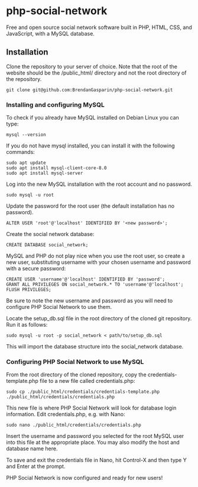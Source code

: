 # php-social-network
Free and open source social network software built in PHP, HTML, CSS, and JavaScript, with a MySQL database.

## Installation
Clone the repository to your server of choice. Note that the root of the website should be the /public_html/ directory and not the root directory of the repository.

    git clone git@github.com:BrendanGasparin/php-social-network.git

### Installing and configuring MySQL
To check if you already have MySQL installed on Debian Linux you can type:

    mysql --version

If you do not have mysql installed, you can install it with the following commands:

    sudo apt update
    sudo apt install mysql-client-core-8.0
    sudo apt install mysql-server

Log into the new MySQL installation with the root account and no password.

    sudo mysql -u root

Update the password for the root user (the default installation has no password).

    ALTER USER 'root'@'localhost' IDENTIFIED BY '<new password>';

Create the social network database:

    CREATE DATABASE social_network;

MySQL and PHP do not play nice when you use the root user, so create a new user, substituting username with your chosen username and password with a secure password:

    CREATE USER 'username'@'localhost' IDENTIFIED BY 'password';
    GRANT ALL PRIVILEGES ON social_network.* TO 'username'@'localhost';
    FLUSH PRIVILEGES;

Be sure to note the new username and password as you will need to configure PHP Social Network to use them.

Locate the setup_db.sql file in the root directory of the cloned git repository. Run it as follows:

    sudo mysql -u root -p social_network < path/to/setup_db.sql

This will import the database structure into the social_network database.

### Configuring PHP Social Network to use MySQL
From the root directory of the cloned repository, copy the credentials-template.php file to a new file called credentials.php:

    sudo cp ./public_html/credentials/credentials-template.php ./public_html/credentials/credentials.php

This new file is where PHP Social Network will look for database login information. Edit credentials.php, e.g. with Nano:

    sudo nano ./public_html/credentials/credentials.php

Insert the username and password you selected for the root MySQL user into this file at the appropriate place. You may also modify the host and database name here.

To save and exit the credentials file in Nano, hit Control-X and then type Y and Enter at the prompt.

PHP Social Network is now configured and ready for new users!